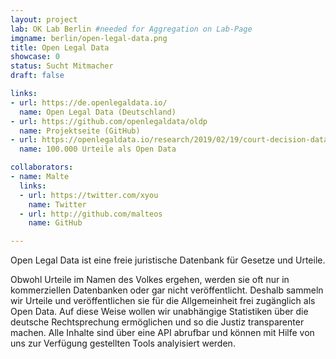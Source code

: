 ```yaml
---
layout: project
lab: OK Lab Berlin #needed for Aggregation on Lab-Page
imgname: berlin/open-legal-data.png
title: Open Legal Data
showcase: 0
status: Sucht Mitmacher
draft: false

links:
- url: https://de.openlegaldata.io/
  name: Open Legal Data (Deutschland)
- url: https://github.com/openlegaldata/oldp
  name: Projektseite (GitHub)
- url: https://openlegaldata.io/research/2019/02/19/court-decision-dataset.html
  name: 100.000 Urteile als Open Data

collaborators:
- name: Malte
  links:
  - url: https://twitter.com/xyou
    name: Twitter
  - url: http://github.com/malteos
    name: GitHub

---
```


Open Legal Data ist eine freie juristische Datenbank für Gesetze und Urteile.

Obwohl Urteile im Namen des Volkes ergehen, werden sie oft nur in kommerziellen Datenbanken oder gar nicht veröffentlicht. Deshalb sammeln wir Urteile und veröffentlichen sie für die Allgemeinheit frei zugänglich als Open Data. 
Auf diese Weise wollen wir unabhängige Statistiken über die deutsche Rechtsprechung ermöglichen und so die Justiz transparenter machen. Alle Inhalte sind über eine API abrufbar und können mit Hilfe von uns zur Verfügung gestellten Tools analyisiert werden. 

